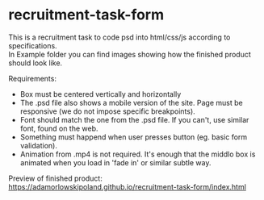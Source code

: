 # recruitment-task-form
This is a recruitment task to code psd into html/css/js according to specifications.  
In Example folder you can find images showing how the finished product should look like.



Requirements:  
- Box must be centered vertically and horizontally  
- The .psd file also shows a mobile version of the site. Page must be responsive (we do not impose specific breakpoints).  
- Font should match the one from the .psd file. If you can't, use similar font, found on the web.  
- Something must happend when user presses button (eg. basic form validation).  
- Animation from .mp4 is not required. It's enough that the middlo box is animated when you load in 'fade in' or similar subtle way.





Preview of finished product:  
https://adamorlowskipoland.github.io/recruitment-task-form/index.html